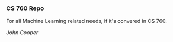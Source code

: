 ### CS 760 Repo

For all Machine Learning related needs, if it's convered in CS 760.

_John Cooper_
